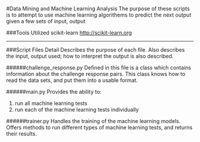 #Data Mining and Machine Learning Analysis
The purpose of these scripts is to attempt to use machine learning algorithems to predict the next output given a few sets of input, output

###Tools Utilized
scikit-learn		http://scikit-learn.org

---
###Script Files Detail
Describes the purpose of each file. Also describes the input, output used; how to interpret the output is also described.

######challenge_response.py
Defined in this file is a class which contains information about the challenge response pairs. This class knows how to read the data sets, and put them into a usable format.

######main.py
Provides the ability to:
1) run all machine learning tests
2) run each of the machine learning tests individually

######trainer.py
Handles the training of the machine learning models. Offers methods to run different types of machine learning tests, and returns their results.
